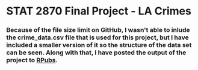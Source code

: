 # STAT 2870 Final Project - LA Crimes

### Because of the file size limit on GitHub, I wasn't able to inlude the crime_data.csv file that is used for this project, but I have included a smaller version of it so the structure of the data set can be seen. Along with that, I have posted the output of the project to <a href = "https://rpubs.com/Charlie-C/1128323">RPubs</a>.

